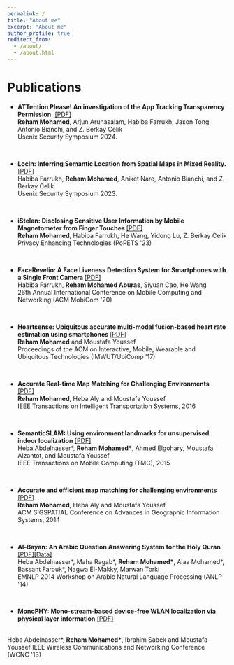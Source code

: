 ```yaml
---
permalink: /
title: "About me"
excerpt: "About me"
author_profile: true
redirect_from: 
  - /about/
  - /about.html
---
```


Publications
============

- <b>ATTention Please! An investigation of the App Tracking Transparency Permission.</b> [[PDF]]() <br/>
 <b>Reham Mohamed</b>, Arjun Arunasalam, Habiba Farrukh, Jason Tong, Antonio Bianchi, and Z. Berkay Celik <br/>
Usenix Security Symposium 2024. 
<br/>

- <b>LocIn: Inferring Semantic Location from Spatial Maps in Mixed Reality.</b> [[PDF]](https://www.usenix.org/system/files/usenixsecurity23-farrukh.pdf) <br/>
Habiba Farrukh, <b>Reham Mohamed</b>,  Aniket Nare, Antonio Bianchi, and Z. Berkay Celik <br/>
Usenix Security Symposium 2023. 
<br/>

- <b>iStelan: Disclosing Sensitive User Information by Mobile Magnetometer from Finger Touches </b> [[PDF]](https://petsymposium.org/popets/2023/popets-2023-0042.pdf) <br/>
<b>Reham Mohamed</b>, Habiba Farrukh, He Wang, Yidong Lu, Z. Berkay Celik <br/>
Privacy Enhancing Technologies (PoPETS '23)
<br/>

- <b>FaceRevelio: A Face Liveness Detection System for Smartphones with a Single Front Camera </b> [[PDF]](https://habiba-farrukh.github.io/files/FaceRevelio.pdf) <br/>
Habiba Farrukh, <b>Reham Mohamed Aburas</b>, Siyuan Cao, He Wang <br/>
26th Annual International Conference on Mobile Computing and Networking (ACM MobiCom '20)	
<br/>

- <b>Heartsense: Ubiquitous accurate multi-modal fusion-based heart rate estimation using smartphones  </b> [[PDF]](https://rehammaburas.github.io/files/HeartSense.pdf) <br/>
<b>Reham Mohamed</b> and Moustafa Youssef <br/>
Proceedings of the ACM on Interactive, Mobile, Wearable and Ubiquitous Technologies (IMWUT/UbiComp '17)
<br/>

- <b>Accurate Real-time Map Matching for Challenging Environments</b> [[PDF]](https://rehammaburas.github.io/files/SnapNet.pdf) <br/>
<b>Reham Mohamed</b>, Heba Aly and Moustafa Youssef <br/>
IEEE Transactions on Intelligent Transportation Systems, 2016
<br/>

- <b>SemanticSLAM: Using environment landmarks for unsupervised indoor localization</b> [[PDF]](https://rehammaburas.github.io/files/SemanticSLAM.pdf) <br/>
Heba Abdelnasser*, <b>Reham Mohamed*</b>, Ahmed Elgohary, Moustafa Alzantot, and Moustafa Youssef <br/>
IEEE Transactions on Mobile Computing (TMC), 2015
<br/>

- <b>Accurate and efficient map matching for challenging environments</b> [[PDF]](https://rehammaburas.github.io/files/SnapNet_short.pdf) <br/>
<b>Reham Mohamed</b>, Heba Aly and Moustafa Youssef <br/>
ACM SIGSPATIAL Conference on Advances in Geographic Information Systems, 2014
<br/>

- <b>Al-Bayan: An Arabic Question Answering System for the Holy Quran </b> [[PDF]](https://aclanthology.org/W14-3607.pdf)[[Data]](https://github.com/rehammaburas/Al-Bayan-Quran-QA-Dataset) <br/>
Heba Abdelnasser*,  Maha Ragab*, <b>Reham Mohamed*</b>, Alaa Mohamed*, Bassant Farouk*, Nagwa El-Makky, Marwan Torki <br/>
EMNLP 2014 Workshop on Arabic Natural Language Processing (ANLP '14)	
<br/>

- <b>MonoPHY: Mono-stream-based device-free WLAN localization via physical layer information</b> [[PDF]](https://rehammaburas.github.io/files/MonoPHY.pdf)
<br/>
Heba Abdelnasser*, <b>Reham Mohamed*</b>, Ibrahim Sabek and Moustafa Youssef
IEEE Wireless Communications and Networking Conference (WCNC '13)
